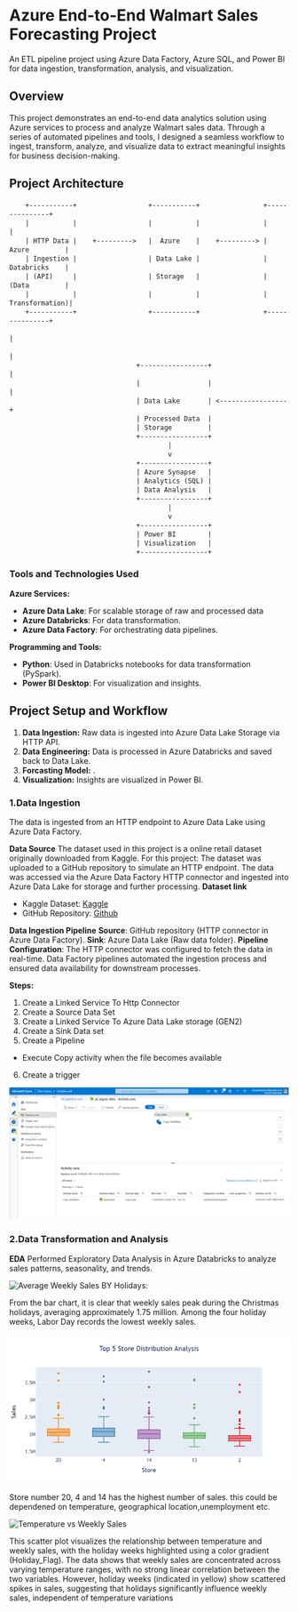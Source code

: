 # Azure End-to-End Walmart Sales Forecasting Project
An ETL pipeline project using Azure Data Factory, Azure SQL, and Power BI for data ingestion, transformation, analysis, and visualization.

## **Overview**

This project demonstrates an end-to-end data analytics solution using Azure services to process and analyze Walmart sales data. Through a series of automated pipelines and tools, I designed a seamless workflow to ingest, transform, analyze, and visualize data to extract meaningful insights for business decision-making.

## **Project Architecture**


        +-----------+                  +-----------+                +---------------+
        |           |                  |           |                |               |
        | HTTP Data |    +--------->   |  Azure    |    +---------> | Azure         |
        | Ingestion |                  | Data Lake |                | Databricks    |
        | (API)     |                  | Storage   |                | (Data         |
        |           |                  |           |                | Transformation)|
        +-----------+                  +-----------+                +---------------+
                                                                           |
                                                                           |
                                    +-----------------+                    |
                                    |                 |                    |
                                    | Data Lake       | <-----------------+
                                    | Processed Data  |
                                    | Storage         |
                                    +-----------------+
                                            |
                                            v
                                    +-----------------+
                                    | Azure Synapse   |
                                    | Analytics (SQL) |
                                    | Data Analysis   |
                                    +-----------------+
                                            |
                                            v
                                    +-----------------+
                                    | Power BI        |
                                    | Visualization   |
                                    +-----------------+

### **Tools and Technologies Used**
**Azure Services:**
- **Azure Data Lake**: For scalable storage of raw and processed data
- **Azure Databricks**: For data transformation.
- **Azure Data Factory**: For orchestrating data pipelines.

**Programming and Tools:**
- **Python**: Used in Databricks notebooks for data transformation (PySpark).
- **Power BI Desktop**: For visualization and insights.

  
## **Project Setup and Workflow**
1. **Data Ingestion:** Raw data is ingested into Azure Data Lake Storage via HTTP API.
2. **Data Engineering:** Data is processed in Azure Databricks and saved back to Data Lake.
3. **Forcasting Model:** .
4. **Visualization:** Insights are visualized in Power BI.
   

### 1.Data Ingestion
The data is ingested from an HTTP endpoint to Azure Data Lake using Azure Data Factory.

**Data Source**
The dataset used in this project is a online retail dataset originally downloaded from Kaggle. 
For this project:
The dataset was uploaded to a GitHub repository to simulate an HTTP endpoint.
The data was accessed via the Azure Data Factory HTTP connector and ingested into Azure Data Lake for storage and further processing.
**Dataset link**
- Kaggle Dataset: [Kaggle](https://www.kaggle.com/datasets/asahu40/walmart-data-analysis-and-forcasting)
- GitHub Repository: [Github](https://github.com/Sivapriyajl/datasetsupload)

**Data Ingestion Pipeline**
**Source**: GitHub repository (HTTP connector in Azure Data Factory).
**Sink**: Azure Data Lake (Raw data folder).
**Pipeline Configuration**: The HTTP connector was configured to fetch the data in real-time. Data Factory pipelines automated the ingestion process and ensured data availability for downstream processes.

**Steps:**

1. Create a Linked Service To Http Connector
2. Create a Source Data Set
3. Create a Linked Service To Azure Data Lake storage (GEN2)
4. Create a Sink Data set
5. Create a Pipeline
- Execute Copy activity when the file becomes available
6. Create a trigger 

![Ingestion Pipeline][def]

[def]: Azure_screenshots/Screenshot_1.png

### 2.Data Transformation and Analysis
**EDA**
Performed Exploratory Data Analysis in Azure Databricks to analyze sales patterns, seasonality, and trends.

![Average Weekly Sales BY Holidays:][def2]

[def2]: Azure_screenshots/db_forecast1.png
From the bar chart, it is clear that weekly sales peak during the Christmas holidays, averaging approximately 1.75 million. Among the four holiday weeks, Labor Day records the lowest weekly sales.

![Store Distribution Analysis][def3]

[def3]: Azure_screenshots/newplot.png
Store number 20, 4 and 14 has the highest number of sales. this could be dependened on temperature, geographical location,unemployment etc.

![Temperature vs Weekly Sales][def4]

[def4]: Azure_screenshots/newplot(1).png
This scatter plot visualizes the relationship between temperature and weekly sales, with the holiday weeks highlighted using a color gradient (Holiday_Flag). The data shows that weekly sales are concentrated across varying temperature ranges, with no strong linear correlation between the two variables. However, holiday weeks (indicated in yellow) show scattered spikes in sales, suggesting that holidays significantly influence weekly sales, independent of temperature variations

